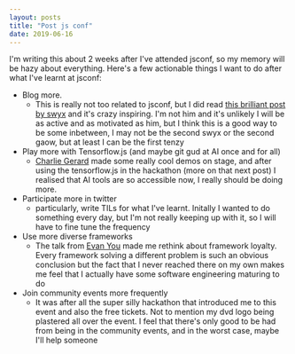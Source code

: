 ```yaml
---
layout: posts
title: "Post js conf"
date: 2019-06-16
---
```


I'm writing this about 2 weeks after I've attended jsconf, so my memory will be hazy about everything. Here's a few actionable things I want to do after what I've learnt at jsconf:

- Blog more.
  - This is really not too related to jsconf, but I did read [this brilliant post by swyx](https://www.swyx.io/writing/learn-in-public/) and it's crazy inspiring. I'm not him and it's unlikely I will be as active and as motivated as him, but I think this is a good way to be some inbetween, I may not be the second swyx or the second gaow, but at least I can be the first tenzy
- Play more with Tensorflow.js (and maybe git gud at AI once and for all)
  - [Charlie Gerard](https://twitter.com/devdevcharlie) made some really cool demos on stage, and after using the tensorflow.js in the hackathon (more on that next post) I realised that AI tools are so accessible now, I really should be doing more.
- Participate more in twitter
  - particularly, write TILs for what I've learnt. Initally I wanted to do something every day, but I'm not really keeping up with it, so I will have to fine tune the frequency
- Use more diverse frameworks
  - The talk from [Evan You](https://twitter.com/youyuxi) made me rethink about framework loyalty. Every framework solving a different problem is such an obvious conclusion but the fact that I never reached there on my own makes me feel that I actually have some software engineering maturing to do
- Join community events more frequently
  - It was after all the super silly hackathon that introduced me to this event and also the free tickets. Not to mention my dvd logo being plastered all over the event. I feel that there's only good to be had from being in the community events, and in the worst case, maybe I'll help someone
